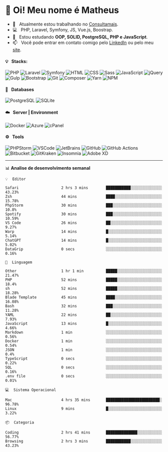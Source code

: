 # 👋 Oi! Meu nome é Matheus

- 🔭 &nbsp; Atualmente estou trabalhando no [Consultamais](https://consultamais.com.br/).
- 💻 &nbsp; PHP, Laravel, Symfony, JS, Vue.js, Boostrap.
- 🌱 &nbsp; Estou estudando **OOP, SOLID, PostgreSQL, PHP e JavaScript**.
- 📫 &nbsp; Você pode entrar em contato comigo pelo [LinkedIn](https://www.linkedin.com/in/matheuscamargoxavier/) ou pelo meu [site](https://matheuscamargo.co).

#### 💡 &nbsp; Stacks:
![PHP](https://img.shields.io/badge/-PHP-777BB4?&logo=php&logoColor=FFFFFF)
![Laravel](https://img.shields.io/badge/-Laravel-FF2D20?&logo=laravel&logoColor=FFFFFF)
![Symfony](https://img.shields.io/badge/-Symfony-000000?&logo=symfony&logoColor=FFFFFF)
![HTML](https://img.shields.io/badge/-HTML-E34F26?&logo=html5&logoColor=FFFFFF)
![CSS](https://img.shields.io/badge/-CSS-1572B6?&logo=css3&logoColor=FFFFFF)
![Sass](https://img.shields.io/badge/-Sass-CC6699?&logo=sass&logoColor=FFFFFF)
![JavaScript](https://img.shields.io/badge/-JavaScript-F7DF1E?&logo=javascript&logoColor=FFFFFF)
![jQuery](https://img.shields.io/badge/-jQuery-0769AD?&logo=jquery&logoColor=FFFFFF)
![Gulp](https://img.shields.io/badge/-Gulp-CF4647?&logo=gulp&logoColor=FFFFFF)
![Bootstrap](https://img.shields.io/badge/-Bootstrap-7952B3?&logo=bootstrap&logoColor=FFFFFF)
![Git](https://img.shields.io/badge/-Git-F05032?&logo=git&logoColor=FFFFFF)
![Composer](https://img.shields.io/badge/-Composer-885630?&logo=composer&logoColor=FFFFFF)
![Yarn](https://img.shields.io/badge/-Yarn-2C8EBB?&logo=yarn&logoColor=FFFFFF)
![NPM](https://img.shields.io/badge/-npm-CB3837?&logo=npm&logoColor=FFFFFF)

#### 💾 &nbsp; Databases
![PostgreSQL](https://img.shields.io/badge/-PostgreSQL-336791?&logo=PostgreSQL&logoColor=FFFFFF)
![SQLite](https://img.shields.io/badge/-SQLite-003B57?&logo=SQLite&logoColor=FFFFFF)

#### ☁️ &nbsp; Server | Environment
![Docker](https://img.shields.io/badge/-Docker-2496ED?&logo=docker&logoColor=FFFFFF)
![Azure](https://img.shields.io/badge/-Azure-0089D6?&logo=microsoft%20azure&logoColor=FFFFFF)
![cPanel](https://img.shields.io/badge/-cPanel-FF6C2C?&logo=cpanel&logoColor=FFFFFF)

#### ⚙️ &nbsp; Tools
![PHPStorm](https://img.shields.io/badge/-PHPStorm-000000?&logo=PHPStorm&logoColor=FFFFFF)
![VSCode](https://img.shields.io/badge/-VSCode-007ACC?&logo=Visual%20Studio%20Code&logoColor=FFFFFF) 
![JetBrains](https://img.shields.io/badge/-JetBrains-000000?&logo=jetbrains&logoColor=FFFFFF) 
![GitHub](https://img.shields.io/badge/-GitHub-181717?&logo=github&logoColor=FFFFFF) 
![GitHub Actions](https://img.shields.io/badge/-GitHub%20Actions-181717?&logo=GitHub%20Actions&logoColor=FFFFFF) 
![Bitbucket](https://img.shields.io/badge/-Bitbucket-0052CC?&logo=bitbucket&logoColor=FFFFFF)
![GitKraken](https://img.shields.io/badge/-GitKraken-179287?&logo=GitKraken&logoColor=FFFFFF)
![Insomnia](https://img.shields.io/badge/-Insomnia-5849BE?&logo=Insomnia&logoColor=FFFFFF)
![Adobe XD](https://img.shields.io/badge/-Adobe%20XD-FF61F6?&logo=adobe%20xd&logoColor=FFFFFF) 
_______

📊  **Analise de desenvolvimento semanal**
```text
💡  Editor

Safari                   2 hrs 3 mins        ███████████░░░░░░░░░░░░░░     43.23%
Zsh                      44 mins             ████░░░░░░░░░░░░░░░░░░░░░     15.78%
PhpStorm                 30 mins             ███░░░░░░░░░░░░░░░░░░░░░░      10.8%
Spotify                  30 mins             ███░░░░░░░░░░░░░░░░░░░░░░     10.59%
VS Code                  26 mins             ██░░░░░░░░░░░░░░░░░░░░░░░      9.27%
Warp                     14 mins             █░░░░░░░░░░░░░░░░░░░░░░░░      5.14%
ChatGPT                  14 mins             █░░░░░░░░░░░░░░░░░░░░░░░░      5.02%
DataGrip                 0 secs              ░░░░░░░░░░░░░░░░░░░░░░░░░      0.16%
```
```text
💬  Linguagem

Other                    1 hr 1 min          █████░░░░░░░░░░░░░░░░░░░░     21.47%
PHP                      52 mins             █████░░░░░░░░░░░░░░░░░░░░      18.4%
sh                       52 mins             █████░░░░░░░░░░░░░░░░░░░░     18.28%
Blade Template           45 mins             ████░░░░░░░░░░░░░░░░░░░░░     16.08%
Bash                     32 mins             ███░░░░░░░░░░░░░░░░░░░░░░     11.28%
YAML                     22 mins             ██░░░░░░░░░░░░░░░░░░░░░░░      7.93%
JavaScript               13 mins             █░░░░░░░░░░░░░░░░░░░░░░░░      4.66%
Markdown                 1 min               ░░░░░░░░░░░░░░░░░░░░░░░░░      0.56%
Docker                   1 min               ░░░░░░░░░░░░░░░░░░░░░░░░░      0.54%
JSON                     1 min               ░░░░░░░░░░░░░░░░░░░░░░░░░       0.4%
TypeScript               0 secs              ░░░░░░░░░░░░░░░░░░░░░░░░░      0.22%
SQL                      0 secs              ░░░░░░░░░░░░░░░░░░░░░░░░░      0.16%
.env file                0 secs              ░░░░░░░░░░░░░░░░░░░░░░░░░      0.01%
```
```text
💻  Sistema Operacional

Mac                      4 hrs 35 mins       ████████████████████████░     96.78%
Linux                    9 mins              █░░░░░░░░░░░░░░░░░░░░░░░░      3.22%
```
```text
📦  Categoria

Coding                   2 hrs 41 mins       ██████████████░░░░░░░░░░░     56.77%
Browsing                 2 hrs 3 mins        ███████████░░░░░░░░░░░░░░     43.23%
```
